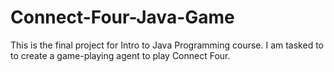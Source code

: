 # Connect-Four-Java-Game
This is the final project for Intro to Java Programming course. I am tasked to to create a game-playing agent to play Connect Four.
